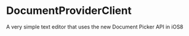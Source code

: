 DocumentProviderClient
======================

A very simple text editor that uses the new Document Picker API in iOS8
